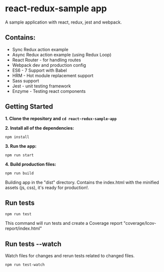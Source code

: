 # react-redux-sample app
A sample application with react, redux, jest and webpack.


## Contains:

* Sync Redux action example
* Async Redux action example (using Redux Loop) 
* React Router - for handling routes
* Webpack dev and production config
* ES6 - 7 Support with Babel
* HRM - Hot module replacement support
* Sass support
* Jest - unit testing framework
* Enzyme - Testing react components


## Getting Started

**1. Clone the repository and ```cd react-redux-sample-app```**


**2. Install all of the dependencies:**

```npm install```

**3. Run the app:**

```npm run start```

**4. Build production files:**

```npm run build```

Building app in the "dist" directory. Contains the index.html with the minified assets (js, css), it's ready for production!.

## Run tests

```npm run test```

This command will run tests and create a Coverage report "coverage/lcov-report/index.html"

## Run tests --watch

Watch files for changes and rerun tests related to changed files.

```npm run test-watch```
